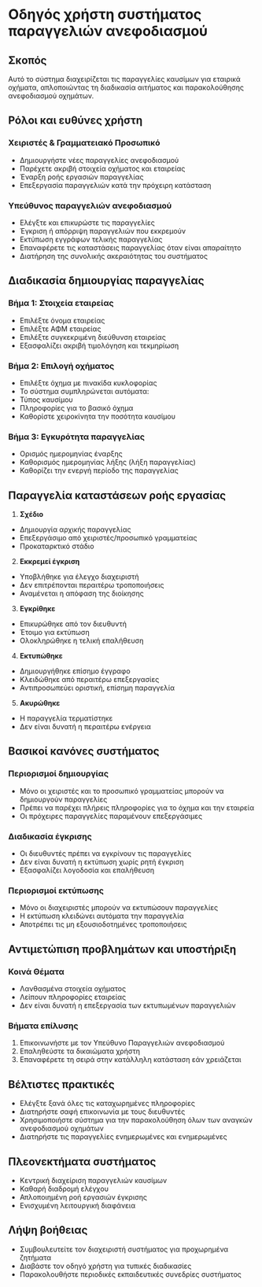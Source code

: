 # Οδηγός χρήστη συστήματος παραγγελιών ανεφοδιασμού

## Σκοπός

Αυτό το σύστημα διαχειρίζεται τις παραγγελίες καυσίμων για εταιρικά οχήματα, απλοποιώντας τη διαδικασία αιτήματος και παρακολούθησης ανεφοδιασμού οχημάτων.

## Ρόλοι και ευθύνες χρήστη

### Χειριστές & Γραμματειακό Προσωπικό

-   Δημιουργήστε νέες παραγγελίες ανεφοδιασμού
-   Παρέχετε ακριβή στοιχεία οχήματος και εταιρείας
-   Έναρξη ροής εργασιών παραγγελίας
-   Επεξεργασία παραγγελιών κατά την πρόχειρη κατάσταση

### Υπεύθυνος παραγγελιών ανεφοδιασμού

-   Ελέγξτε και επικυρώστε τις παραγγελίες
-   Έγκριση ή απόρριψη παραγγελιών που εκκρεμούν
-   Εκτύπωση εγγράφων τελικής παραγγελίας
-   Επαναφέρετε τις καταστάσεις παραγγελίας όταν είναι απαραίτητο
-   Διατήρηση της συνολικής ακεραιότητας του συστήματος

## Διαδικασία δημιουργίας παραγγελίας

### Βήμα 1: Στοιχεία εταιρείας

-   Επιλέξτε όνομα εταιρείας
-   Επιλέξτε ΑΦΜ εταιρείας
-   Επιλέξτε συγκεκριμένη διεύθυνση εταιρείας
-   Εξασφαλίζει ακριβή τιμολόγηση και τεκμηρίωση

### Βήμα 2: Επιλογή οχήματος

-   Επιλέξτε όχημα με πινακίδα κυκλοφορίας
-   Το σύστημα συμπληρώνεται αυτόματα:
-   Τύπος καυσίμου
-   Πληροφορίες για το βασικό όχημα
-   Καθορίστε χειροκίνητα την ποσότητα καυσίμου

### Βήμα 3: Εγκυρότητα παραγγελίας

-   Ορισμός ημερομηνίας έναρξης
-   Καθορισμός ημερομηνίας λήξης (λήξη παραγγελίας)
-   Καθορίζει την ενεργή περίοδο της παραγγελίας

## Παραγγελία καταστάσεων ροής εργασίας

1. **Σχέδιο**

-   Δημιουργία αρχικής παραγγελίας
-   Επεξεργάσιμο από χειριστές/προσωπικό γραμματείας
-   Προκαταρκτικό στάδιο

2. **Εκκρεμεί έγκριση**

-   Υποβλήθηκε για έλεγχο διαχειριστή
-   Δεν επιτρέπονται περαιτέρω τροποποιήσεις
-   Αναμένεται η απόφαση της διοίκησης

3. **Εγκρίθηκε**

-   Επικυρώθηκε από τον διευθυντή
-   Έτοιμο για εκτύπωση
-   Ολοκληρώθηκε η τελική επαλήθευση

4. **Εκτυπώθηκε**

-   Δημιουργήθηκε επίσημο έγγραφο
-   Κλειδώθηκε από περαιτέρω επεξεργασίες
-   Αντιπροσωπεύει οριστική, επίσημη παραγγελία

5. **Ακυρώθηκε**

-   Η παραγγελία τερματίστηκε
-   Δεν είναι δυνατή η περαιτέρω ενέργεια

## Βασικοί κανόνες συστήματος

### Περιορισμοί δημιουργίας

-   Μόνο οι χειριστές και το προσωπικό γραμματείας μπορούν να δημιουργούν παραγγελίες
-   Πρέπει να παρέχει πλήρεις πληροφορίες για το όχημα και την εταιρεία
-   Οι πρόχειρες παραγγελίες παραμένουν επεξεργάσιμες

### Διαδικασία έγκρισης

-   Οι διευθυντές πρέπει να εγκρίνουν τις παραγγελίες
-   Δεν είναι δυνατή η εκτύπωση χωρίς ρητή έγκριση
-   Εξασφαλίζει λογοδοσία και επαλήθευση

### Περιορισμοί εκτύπωσης

-   Μόνο οι διαχειριστές μπορούν να εκτυπώσουν παραγγελίες
-   Η εκτύπωση κλειδώνει αυτόματα την παραγγελία
-   Αποτρέπει τις μη εξουσιοδοτημένες τροποποιήσεις

## Αντιμετώπιση προβλημάτων και υποστήριξη

### Κοινά Θέματα

-   Λανθασμένα στοιχεία οχήματος
-   Λείπουν πληροφορίες εταιρείας
-   Δεν είναι δυνατή η επεξεργασία των εκτυπωμένων παραγγελιών

### Βήματα επίλυσης

1. Επικοινωνήστε με τον Υπεύθυνο Παραγγελιών ανεφοδιασμού
2. Επαληθεύστε τα δικαιώματα χρήστη
3. Επαναφέρετε τη σειρά στην κατάλληλη κατάσταση εάν χρειάζεται

## Βέλτιστες πρακτικές

-   Ελέγξτε ξανά όλες τις καταχωρημένες πληροφορίες
-   Διατηρήστε σαφή επικοινωνία με τους διευθυντές
-   Χρησιμοποιήστε σύστημα για την παρακολούθηση όλων των αναγκών ανεφοδιασμού οχημάτων
-   Διατηρήστε τις παραγγελίες ενημερωμένες και ενημερωμένες

## Πλεονεκτήματα συστήματος

-   Κεντρική διαχείριση παραγγελιών καυσίμων
-   Καθαρή διαδρομή ελέγχου
-   Απλοποιημένη ροή εργασιών έγκρισης
-   Ενισχυμένη λειτουργική διαφάνεια

## Λήψη βοήθειας

-   Συμβουλευτείτε τον διαχειριστή συστήματος για προχωρημένα ζητήματα
-   Διαβάστε τον οδηγό χρήστη για τυπικές διαδικασίες
-   Παρακολουθήστε περιοδικές εκπαιδευτικές συνεδρίες συστήματος
